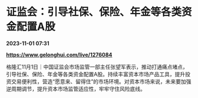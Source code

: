# 证监会：引导社保、保险、年金等各类资金配置A股

**2023-11-01 07:31**

**https://www.gelonghui.com/live/1276084**

格隆汇11月1日｜中国证监会市场监管一部主任张望军表示，推动打通痛点堵点，引导社保、保险、年金等各类资金配置A股。持续丰富资本市场产品工具，提升投资交易便利性，营造“愿意来、留得住”的市场环境。对资本市场来说，未来要加强逆周期调节，提升资本市场监管适应性，牢牢守住风险底线。